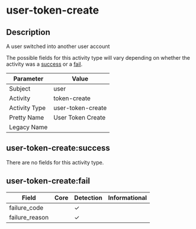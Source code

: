 user-token-create
=================

Description
-----------
A user switched into another user account

The possible fields for this activity type will vary depending on whether the activity was a [success](#user-token-createsuccess) or a [fail](#user-token-createfail).

| Parameter     | Value             |
| ------------- | ----------------- |
| Subject       | user              |
| Activity      | token-create      |
| Activity Type | user-token-create |
| Pretty Name   | User Token Create |
| Legacy Name   |                   |

user-token-create:success
-------------------------

There are no fields for this activity type.


user-token-create:fail
----------------------

| Field          | Core | Detection | Informational |
| -------------- | ---- | --------- | ------------- |
| failure_code   |      | &#10003;  |               |
| failure_reason |      | &#10003;  |               |